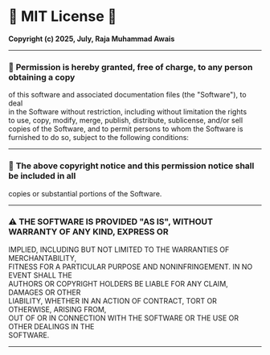 # 📝 **MIT License** 🎉

**Copyright (c) 2025, July, Raja Muhammad Awais**

---

### 📜 **Permission is hereby granted**, free of charge, to any person obtaining a copy  
of this software and associated documentation files (the "Software"), to deal  
in the Software without restriction, including without limitation the rights  
to use, copy, modify, merge, publish, distribute, sublicense, and/or sell  
copies of the Software, and to permit persons to whom the Software is  
furnished to do so, subject to the following conditions:

---

### 📌 **The above copyright notice** and this permission notice shall be included in all  
copies or substantial portions of the Software.

---

### ⚠️ **THE SOFTWARE IS PROVIDED "AS IS"**, WITHOUT WARRANTY OF ANY KIND, EXPRESS OR  
IMPLIED, INCLUDING BUT NOT LIMITED TO THE WARRANTIES OF MERCHANTABILITY,  
FITNESS FOR A PARTICULAR PURPOSE AND NONINFRINGEMENT. IN NO EVENT SHALL THE  
AUTHORS OR COPYRIGHT HOLDERS BE LIABLE FOR ANY CLAIM, DAMAGES OR OTHER  
LIABILITY, WHETHER IN AN ACTION OF CONTRACT, TORT OR OTHERWISE, ARISING FROM,  
OUT OF OR IN CONNECTION WITH THE SOFTWARE OR THE USE OR OTHER DEALINGS IN THE  
SOFTWARE.

---

